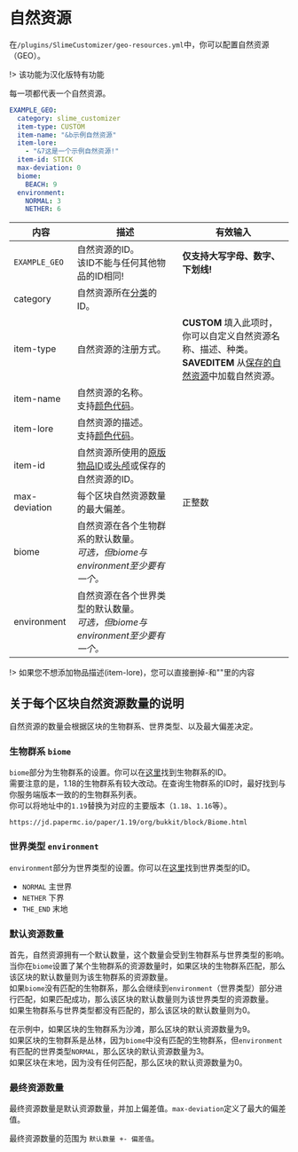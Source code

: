 # 自然资源

在`/plugins/SlimeCustomizer/geo-resources.yml`中，你可以配置自然资源（GEO）。

!> 该功能为汉化版特有功能

每一项都代表一个自然资源。

```yaml
EXAMPLE_GEO:
  category: slime_customizer
  item-type: CUSTOM
  item-name: "&b示例自然资源"
  item-lore:
    - "&7这是一个示例自然资源!"
  item-id: STICK
  max-deviation: 0
  biome:
    BEACH: 9
  environment:
    NORMAL: 3
    NETHER: 6
```

| 内容 | 描述 | 有效输入 |
| --- | ----------- | ----------------- |
| `EXAMPLE_GEO` | 自然资源的ID。<br>该ID不能与任何其他物品的ID相同! | **仅支持大写字母、数字、下划线!** |
| category | 自然资源所在[分类](./Categories)的ID。 |
| item-type | 自然资源的注册方式。 | **CUSTOM** 填入此项时，你可以自定义自然资源名称、描述、种类。 <br>**SAVEDITEM** 从[保存的自然资源](./Saved-Items)中加载自然资源。 |
| item-name | 自然资源的名称。<br>支持[颜色代码](./Color-codes)。 |
| item-lore | 自然资源的描述。<br>支持[颜色代码](./Color-codes)。 |
| item-id | 自然资源所使用的[原版物品ID](https://hub.spigotmc.org/javadocs/spigot/org/bukkit/Material.html)或[头颅](./Skull-Items)或保存的自然资源的ID。 |
| max-deviation | 每个区块自然资源数量的最大偏差。 | 正整数 |
| biome | 自然资源在各个生物群系的默认数量。<br>*可选，但biome与environment至少要有一个。* |
| environment | 自然资源在各个世界类型的默认数量。<br>*可选，但biome与environment至少要有一个。* |

!> 如果您不想添加物品描述(item-lore)，您可以直接删掉-和""里的内容

## 关于每个区块自然资源数量的说明

自然资源的数量会根据区块的生物群系、世界类型、以及最大偏差决定。

### 生物群系 `biome`

`biome`部分为生物群系的设置。你可以在[这里](https://jd.papermc.io/paper/1.19/org/bukkit/block/Biome.html)找到生物群系的ID。  
需要注意的是，1.18的生物群系有较大改动。在查询生物群系的ID时，最好找到与你服务端版本一致的的生物群系列表。  
你可以将地址中的`1.19`替换为对应的主要版本（`1.18`、`1.16`等）。
```
https://jd.papermc.io/paper/1.19/org/bukkit/block/Biome.html
```

### 世界类型 `environment`

`environment`部分为世界类型的设置。你可以在[这里](https://jd.papermc.io/paper/1.19/org/bukkit/World.Environment.html)找到世界类型的ID。
- `NORMAL` 主世界
- `NETHER` 下界
- `THE_END` 末地

### 默认资源数量

首先，自然资源拥有一个默认数量，这个数量会受到生物群系与世界类型的影响。  
当你在`biome`设置了某个生物群系的资源数量时，如果区块的生物群系匹配，那么该区块的默认数量则为该生物群系的资源数量。  
如果`biome`没有匹配的生物群系，那么会继续到`environment`（世界类型）部分进行匹配，如果匹配成功，那么该区块的默认数量则为该世界类型的资源数量。  
如果生物群系与世界类型都没有匹配的，那么该区块的默认数量则为0。

在示例中，如果区块的生物群系为沙滩，那么区块的默认资源数量为9。  
如果区块的生物群系是丛林，因为`biome`中没有匹配的生物群系，但`environment`有匹配的世界类型`NORMAL`，那么区块的默认资源数量为3。  
如果区块在末地，因为没有任何匹配，那么区块的默认资源数量为0。

### 最终资源数量

最终资源数量是默认资源数量，并加上偏差值。`max-deviation`定义了最大的偏差值。

最终资源数量的范围为 `默认数量 +- 偏差值`。
